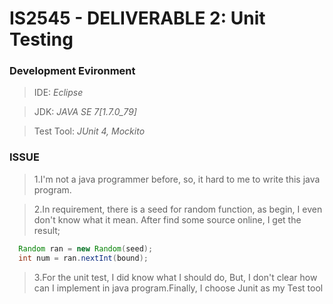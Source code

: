 # IS2545 - DELIVERABLE 2: Unit Testing

### Development Evironment

>IDE: *Eclipse*

>JDK: *JAVA SE 7[1.7.0_79]*

>Test Tool: *JUnit 4, Mockito*

### ISSUE
>1.I'm not a java programmer before, so, it hard to me to write this java program.

>2.In requirement, there is a seed for random function, as begin, I even don't know what it mean. After find some source online, I get the result;
```java
  Random ran = new Random(seed);
  int num = ran.nextInt(bound);
```
>3.For the unit test, I did know what I should do, But, I don't clear how can I implement in java program.Finally, I choose Junit as my Test tool
